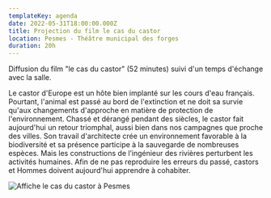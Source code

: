 ```yaml
---
templateKey: agenda
date: 2022-05-31T18:00:00.000Z
title: Projection du film le cas du castor
location: Pesmes - Théâtre municipal des forges
duration: 20h
---
```

Diffusion du film "le cas du castor" (52 minutes) suivi d'un temps d'échange avec la salle.

Le castor d'Europe est un hôte bien implanté sur les cours d'eau français. Pourtant, l'animal est passé au bord de l'extinction et ne doit sa survie qu'aux changements d'approche en matière de protection de l'environnement. Chassé et dérangé pendant des siècles, le castor fait aujourd'hui un retour triomphal, aussi bien dans nos campagnes que proche des villes. Son travail d'architecte crée un environnement favorable à la biodiversité et sa présence participe à la sauvegarde de nombreuses espèces. Mais les constructions de l’ingénieur des rivières perturbent les activités humaines. Afin de ne pas reproduire les erreurs du passé, castors et Hommes doivent aujourd'hui apprendre à cohabiter.

<!--EndFragment-->

![Affiche le cas du castor à Pesmes](/img/capture-d’écran-2022-05-26-170048.png?nf_resize=fit&w=400#center "Affiche le cas du castor à Pesmes")